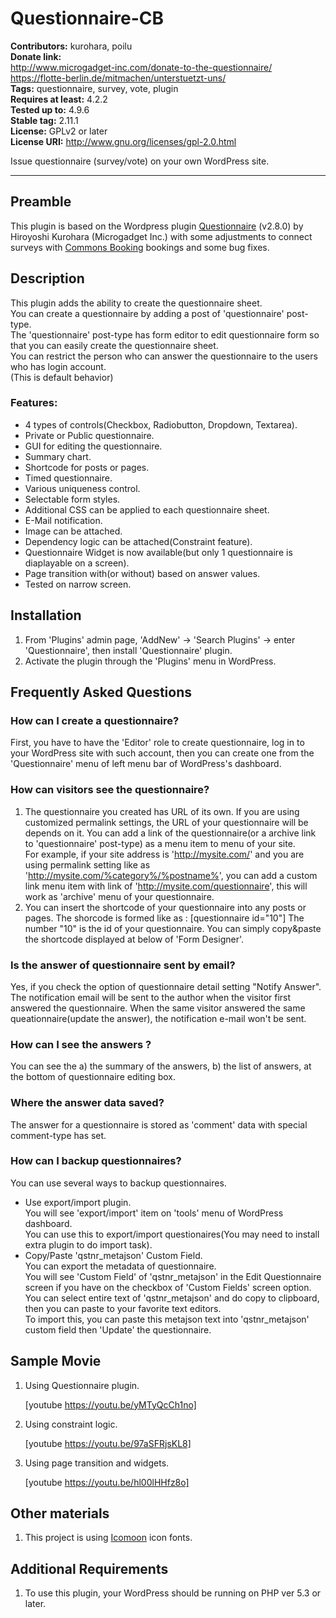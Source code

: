 # Questionnaire-CB

**Contributors:** kurohara, poilu  
**Donate link:**  
http://www.microgadget-inc.com/donate-to-the-questionnaire/  
https://flotte-berlin.de/mitmachen/unterstuetzt-uns/  
**Tags:** questionnaire, survey, vote, plugin  
**Requires at least:** 4.2.2  
**Tested up to:** 4.9.6  
**Stable tag:** 2.11.1  
**License:** GPLv2 or later  
**License URI:** http://www.gnu.org/licenses/gpl-2.0.html

Issue questionnaire (survey/vote) on your own WordPress site.

---

## Preamble

This plugin is based on the Wordpress plugin [Questionnaire](https://wordpress.org/plugins/questionnaire/) (v2.8.0) by Hiroyoshi Kurohara (Microgadget Inc.) with some adjustments to connect surveys with [Commons Booking](https://github.com/wielebenwir/commons-booking) bookings and some bug fixes.

## Description

This plugin adds the ability to create the questionnaire sheet.  
You can create a questionnaire by adding a post of 'questionnaire' post-type.  
The 'questionnaire' post-type has form editor to edit questionnaire form so that you can easily create the questionnaire sheet.  
You can restrict the person who can answer the questionnaire to the users who has login account.  
(This is default behavior)  

### Features:

* 4 types of controls(Checkbox, Radiobutton, Dropdown, Textarea).  
* Private or Public questionnaire.  
* GUI for editing the questionnaire.  
* Summary chart.  
* Shortcode for posts or pages.  
* Timed questionnaire.  
* Various uniqueness control.  
* Selectable form styles.  
* Additional CSS can be applied to each questionnaire sheet.  
* E-Mail notification.
* Image can be attached.  
* Dependency logic can be attached(Constraint feature).  
* Questionnaire Widget is now available(but only 1 questionnaire is diaplayable on a screen).
* Page transition with(or without) based on answer values.  
* Tested on narrow screen.  

## Installation

1. From 'Plugins' admin page, 'AddNew' -> 'Search Plugins' -> enter 'Questionnaire', then install 'Questionnaire' plugin.
1. Activate the plugin through the 'Plugins' menu in WordPress.

## Frequently Asked Questions

### How can I create a questionnaire?

First, you have to have the 'Editor' role to create questionnaire, log in to your WordPress site with such account, then you can create one from the 'Questionnaire' menu of left menu bar of WordPress's dashboard.

### How can visitors see the questionnaire?

1. The questionnaire you created has URL of its own.
  If you are using customized permalink settings, the URL of your questionnaire will be depends on it.
  You can add a link of the questionnaire(or a archive link to 'questionnaire' post-type) as a menu item to menu of your site.  
  For example, if your site address is 'http://mysite.com/' and you are using permalink setting like as   
    'http://mysite.com/%category%/%postname%', you can add a custom link menu item with link of 'http://mysite.com/questionnaire', this will work as 'archive' menu of your questionnaire.  
2. You can insert the shortcode of your questionnaire into any posts or pages.
  The shorcode is formed like as :
  [questionnaire id="10"]
  The number "10" is the id of your questionnaire.
  You can simply copy&paste the shortcode displayed at below of 'Form Designer'.

### Is the answer of questionnaire sent by email?

Yes, if you check the option of questionnaire detail setting "Notify Answer".
The notification email will be sent to the author when the visitor first answered the questionnaire.
When the same visitor answered the same queationnaire(update the answer), the notification e-mail won't be sent.

### How can I see the answers ?

You can see the a) the summary of the answers, b) the list of answers, at the bottom of questionnaire editing box.

### Where the answer data saved?

The answer for a questionnaire is stored as 'comment' data with special comment-type has set.  

### How can I backup questionnaires?

You can use several ways to backup questionnaires.  

* Use export/import plugin.  
  You will see 'export/import' item on 'tools' menu of WordPress dashboard.  
  You can use this to export/import questionaires(You may need to install extra plugin to do import task).  
* Copy/Paste 'qstnr_metajson' Custom Field.  
  You can export the metadata of questionnaire.   
  You will see 'Custom Field' of 'qstnr_metajson' in the Edit Questionnaire screen if you have on the checkbox of 'Custom Fields' screen option.  
  You can select entire text of 'qstnr_metajson' and do copy to clipboard, then you can paste to your favorite text editors.  
  To import this, you can paste this metajson text into 'qstnr_metajson' custom field then 'Update' the questionnaire.   

## Sample Movie

1. Using Questionnaire plugin.  

   [youtube https://youtu.be/yMTyQcCh1no]

2. Using constraint logic.  

   [youtube https://youtu.be/97aSFRjsKL8]

3. Using page transition and widgets.

   [youtube https://youtu.be/hl00lHHfz8o]

## Other materials

1. This project is using [Icomoon](https://github.com/Keyamoon) icon fonts.

## Additional Requirements

1. To use this plugin, your WordPress should be running on PHP ver 5.3 or later.
